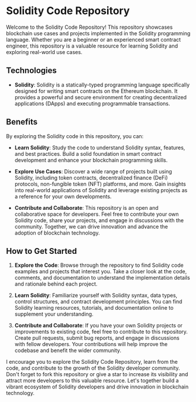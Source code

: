 # Solidity Code Repository

Welcome to the Solidity Code Repository! This repository showcases blockchain use cases and projects implemented in the Solidity programming language. Whether you are a beginner or an experienced smart contract engineer, this repository is a valuable resource for learning Solidity and exploring real-world use cases.

## Technologies

- **Solidity**: Solidity is a statically-typed programming language specifically designed for writing smart contracts on the Ethereum blockchain. It provides a powerful and secure environment for creating decentralized applications (DApps) and executing programmable transactions.

## Benefits

By exploring the Solidity code in this repository, you can:

- **Learn Solidity**: Study the code to understand Solidity syntax, features, and best practices. Build a solid foundation in smart contract development and enhance your blockchain programming skills.

- **Explore Use Cases**: Discover a wide range of projects built using Solidity, including token contracts, decentralized finance (DeFi) protocols, non-fungible token (NFT) platforms, and more. Gain insights into real-world applications of Solidity and leverage existing projects as a reference for your own developments.

- **Contribute and Collaborate**: This repository is an open and collaborative space for developers. Feel free to contribute your own Solidity code, share your projects, and engage in discussions with the community. Together, we can drive innovation and advance the adoption of blockchain technology.

## How to Get Started

1. **Explore the Code**: Browse through the repository to find Solidity code examples and projects that interest you. Take a closer look at the code, comments, and documentation to understand the implementation details and rationale behind each project.

2. **Learn Solidity**: Familiarize yourself with Solidity syntax, data types, control structures, and contract development principles. You can find Solidity learning resources, tutorials, and documentation online to supplement your understanding.

3. **Contribute and Collaborate**: If you have your own Solidity projects or improvements to existing code, feel free to contribute to this repository. Create pull requests, submit bug reports, and engage in discussions with fellow developers. Your contributions will help improve the codebase and benefit the wider community.

I encourage you to explore the Solidity Code Repository, learn from the code, and contribute to the growth of the Solidity developer community. Don't forget to fork this repository or give a star to increase its visibility and attract more developers to this valuable resource. Let's together build a vibrant ecosystem of Solidity developers and drive innovation in blockchain technology.
